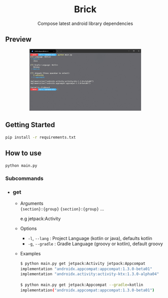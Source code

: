 <h1 align="center">Brick</h1>

<!-- <p align="center">
    <img alt="License" src="https://img.shields.io/badge/License-Apache%202.0-blue.svg"/>
</p> -->

<p align="center">
Compose latest android library dependencies
</p>

## Preview

<p align="center">
    <img src="images/preview.png" width="70%"/>
</p>

## Getting Started

```bash
pip install -r requirements.txt
```

## How to use

```bash
python main.py
```

### Subcommands

- ### get
  - Arguments  
    `{section}:{group}` `{section}:{group}` ...
       
    e.g jetpack:Activity  
    
  - Options  
    - `-l`, `--lang` : Project Language (kotlin or java), defaults kotlin
    - `-g`, `--gradle` : Gradle Language (groovy or kotlin), default groovy

  - Examples
    ```bash
    $ python main.py get jetpack:Activity jetpack:Appcompat
    implementation "androidx.appcompat:appcompat:1.3.0-beta01"
    implementation "androidx.activity:activity-ktx:1.3.0-alpha04"

    $ python main.py get jetpack:Appcompat --gradle=kotlin 
    implementation("androidx.appcompat:appcompat:1.3.0-beta01")
    ```